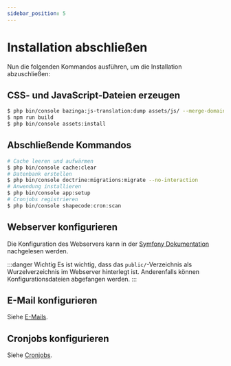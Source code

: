```yaml
---
sidebar_position: 5
---
```


# Installation abschließen

Nun die folgenden Kommandos ausführen, um die Installation abzuschließen:

## CSS- und JavaScript-Dateien erzeugen

```bash
$ php bin/console bazinga:js-translation:dump assets/js/ --merge-domains
$ npm run build
$ php bin/console assets:install
```

## Abschließende Kommandos

```bash
# Cache leeren und aufwärmen
$ php bin/console cache:clear
# Datenbank erstellen
$ php bin/console doctrine:migrations:migrate --no-interaction
# Anwendung installieren
$ php bin/console app:setup
# Cronjobs registrieren
$ php bin/console shapecode:cron:scan
```

## Webserver konfigurieren

Die Konfiguration des Webservers kann in der [Symfony Dokumentation](https://symfony.com/doc/current/setup/web_server_configuration.html)
nachgelesen werden.

:::danger Wichtig
Es ist wichtig, dass das `public/`-Verzeichnis als Wurzelverzeichnis im Webserver hinterlegt ist. Anderenfalls können 
Konfigurationsdateien abgefangen werden.
:::

## E-Mail konfigurieren

Siehe [E-Mails](../maintenance/messenger).

## Cronjobs konfigurieren

Siehe [Cronjobs](../maintenance/cronjobs).